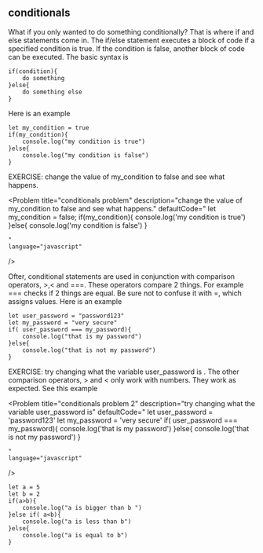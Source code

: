 ## conditionals

What if you only wanted to do something conditionally? That is where if and else statements come in. The if/else statement executes a block of code if a specified condition is true. If the condition is false, another block of code can be executed. The basic syntax is 

```
if(condition){
	do something
}else{
	do something else
}
```

Here is an example

```
let my_condition = true
if(my_condition){
	console.log("my condition is true")
}else{
	console.log("my condition is false")
}
```

EXERCISE: change the value of my_condition to false and see what happens.

<Problem
    title="conditionals problem"
    description="change the value of my_condition to false and see what happens."
    defaultCode="
let my_condition = false;
if(my_condition){
	console.log('my condition is true')
}else{
	console.log('my condition is false')
}
    
    "
    language="javascript"

/>

Ofter, conditional statements are used in conjunction with comparison operators, >,< and ===. These operators compare 2 things. For example === checks if 2 things are equal. Be sure not to confuse it with =, which assigns values. Here is an example

```
let user_password = "password123"
let my_password = "very secure"
if( user_password === my_password){
	console.log("that is my password")
}else{
	console.log("that is not my password")
}
```

EXERCISE: try changing what the variable user_password is . The other comparison operators, > and < only work with numbers. They work as expected. See this example

<Problem
    title="conditionals problem 2"
    description="try changing what the variable user_password is"
    defaultCode="
let user_password = 'password123'
let my_password = 'very secure'
if( user_password === my_password){
	console.log('that is my password')
}else{
	console.log('that is not my password')
}
    
    "
    language="javascript"

/>

```
let a = 5
let b = 2
if(a>b){
	console.log("a is bigger than b ")
}else if( a<b){
	console.log("a is less than b")
}else{
	console.log("a is equal to b")
}
```
